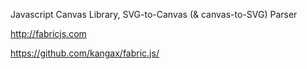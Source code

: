 Javascript Canvas Library, SVG-to-Canvas (& canvas-to-SVG) Parser 

http://fabricjs.com

https://github.com/kangax/fabric.js/